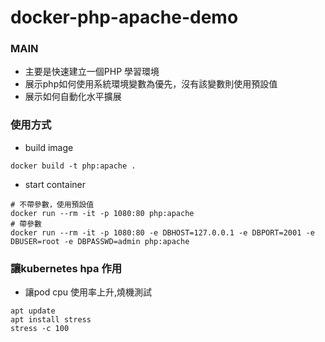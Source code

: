 # docker-php-apache-demo
### MAIN
- 主要是快速建立一個PHP 學習環境
- 展示php如何使用系統環境變數為優先，沒有該變數則使用預設值
- 展示如何自動化水平擴展

### 使用方式
- build image
```
docker build -t php:apache .
```
- start container
```
# 不帶參數，使用預設值
docker run --rm -it -p 1080:80 php:apache
# 帶參數
docker run --rm -it -p 1080:80 -e DBHOST=127.0.0.1 -e DBPORT=2001 -e DBUSER=root -e DBPASSWD=admin php:apache
```

### 讓kubernetes hpa 作用
- 讓pod cpu 使用率上升,燒機測試
```
apt update
apt install stress
stress -c 100
```
